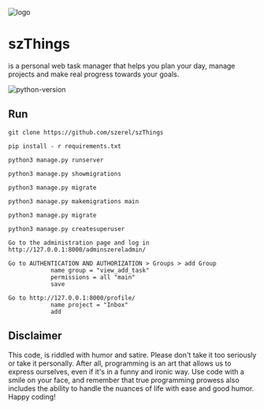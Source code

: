 ![logo](https://telegra.ph/file/ca3d4122c2b981b5df2e8.png)

# szThings 
is a personal web task manager that helps you plan your day, manage projects and make real progress towards your goals.

![python-version](https://img.shields.io/badge/python-3.9-blue.svg)

## Run
```shell
git clone https://github.com/szerel/szThings
```
```shell
pip install - r requirements.txt
```
```shell
python3 manage.py runserver
```
```shell
python3 manage.py showmigrations
```
```shell
python3 manage.py migrate
```
```shell
python3 manage.py makemigrations main
```
```shell
python3 manage.py migrate
```
```shell
python3 manage.py createsuperuser
```

```
Go to the administration page and log in
http://127.0.0.1:8000/adminszereladmin/

Go to AUTHENTICATION AND AUTHORIZATION > Groups > add Group 
            name group = "view_add_task"
            permissions = all "main" 
            save

Go to http://127.0.0.1:8000/profile/
            name project = "Inbox"
            add

```

## Disclaimer
This code, is riddled with humor and satire. Please don't take it too seriously or take it personally. After all, programming is an art that allows us to express ourselves, even if it's in a funny and ironic way. Use code with a smile on your face, and remember that true programming prowess also includes the ability to handle the nuances of life with ease and good humor. Happy coding!